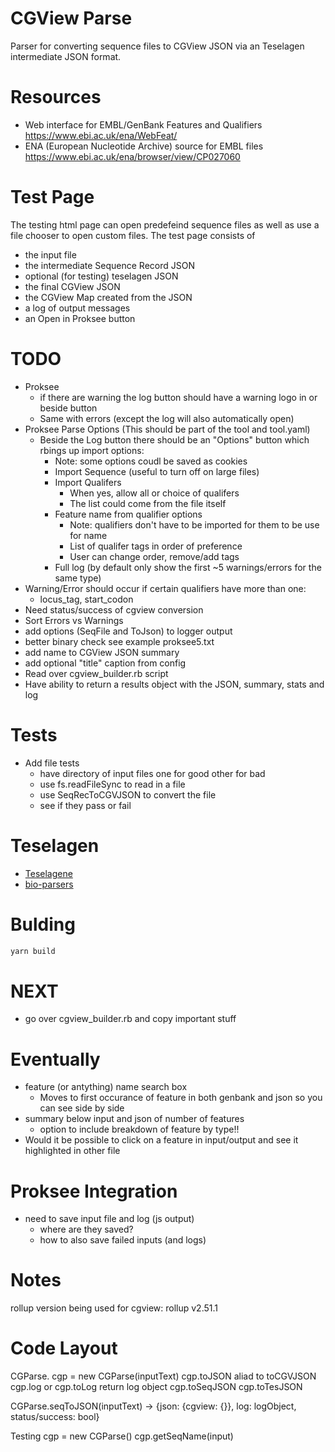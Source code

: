 # CGView Parse
Parser for converting sequence files to CGView JSON via an Teselagen intermediate JSON format.

# Resources
- Web interface for EMBL/GenBank Features and Qualifiers
  https://www.ebi.ac.uk/ena/WebFeat/
- ENA (European Nucleotide Archive) source for EMBL files
  https://www.ebi.ac.uk/ena/browser/view/CP027060

# Test Page
The testing html page can open predefeind sequence files as well as use a file chooser to open custom files. The test page consists of
- the input file
- the intermediate Sequence Record JSON
- optional (for testing) teselagen JSON
- the final CGView JSON
- the CGView Map created from the JSON
- a log of output messages
- an Open in Proksee button

# TODO
- Proksee
  - if there are warning the log button should have a warning logo in or beside button
  - Same with errors (except the log will also automatically open)
- Proksee Parse Options (This should be part of the tool and tool.yaml)
  - Beside the Log button there should be an "Options" button which rbings up import options:
    - Note: some options coudl be saved as cookies
    - Import Sequence (useful to turn off on large files)
    - Import Qualifers
      - When yes, allow all or choice of qualifers
      - The list could come from the file itself
    - Feature name from qualifier options
      - Note: qualifiers don't have to be imported for them to be use for name
      - List of qualifer tags in order of preference
      - User can change order, remove/add tags
    - Full log (by default only show the first ~5 warnings/errors for the same type)
- Warning/Error should occur if certain qualifiers have more than one:
  - locus_tag, start_codon
- Need status/success of cgview conversion
- Sort Errors vs Warnings
- add options (SeqFile and ToJson) to logger output 
- better binary check see example proksee5.txt
- add name to CGView JSON summary
- add optional "title" caption from config
- Read over cgview_builder.rb script
- Have ability to return a results object with the JSON, summary, stats and log

# Tests
- Add file tests
  - have directory of input files one for good other for bad
  - use fs.readFileSync to read in a file
  - use SeqRecToCGVJSON to convert the file
  - see if they pass or fail


# Teselagen
- [Teselagene](https://github.com/TeselaGen/tg-oss/tree/master)
- [bio-parsers](https://github.com/TeselaGen/tg-oss/tree/master/packages/bio-parsers)


# Bulding
```bash
yarn build
```


# NEXT
- go over cgview_builder.rb and copy important stuff

# Eventually
- feature (or antything) name search box
  - Moves to first occurance of feature in both genbank and json so you can see side by side
- summary below input and json of number of features
  - option to include breakdown of feature by type!!
- Would it be possible to click on a feature in input/output and see it highlighted in other file

# Proksee Integration
- need to save input file and log (js output)
  - where are they saved?
  - how to also save failed inputs (and logs)

# Notes
rollup version being used for cgview: rollup v2.51.1

# Code Layout 

CGParse.
cgp = new CGParse(inputText)
cgp.toJSON aliad to toCGVJSON
cgp.log or cgp.toLog return log object
cgp.toSeqJSON
cgp.toTesJSON

CGParse.seqToJSON(inputText)
-> {json: {cgview: {}}, log: logObject, status/success: bool}

Testing
cgp = new CGParse()
cgp.getSeqName(input)
